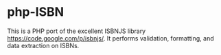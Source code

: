 php-ISBN
===================

This is a PHP port of the excellent ISBNJS library https://code.google.com/p/isbnjs/. It performs validation, formatting, and data extraction on ISBNs.
